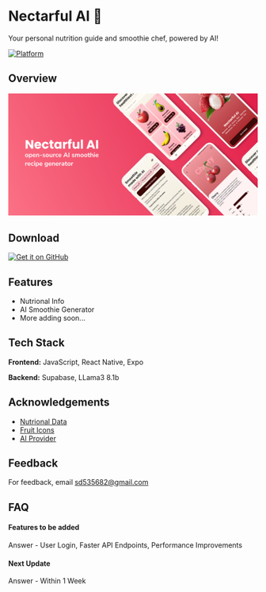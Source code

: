 # Nectarful AI 🍍

Your personal nutrition guide and smoothie chef, powered by AI!

[![Platform](https://img.shields.io/badge/android-platform?style=for-the-badge&label=platform&labelColor=21262d&color=6e7681)](https://www.android.com)

## Overview

![App Screenshot](https://raw.githubusercontent.com/sd535682/Nectarful-Ai/refs/heads/main/assets/banner/banner.png)

## Download

[<img src="https://raw.githubusercontent.com/WSTxda/QP-Gallery-Releases/master/Images/GitHub.svg"
alt='Get it on GitHub' height="80">](https://github.com/sd535682/Nectarful-Ai/releases/tag/1.1)

## Features

- Nutrional Info
- AI Smoothie Generator
- More adding soon...

## Tech Stack

**Frontend:** JavaScript, React Native, Expo

**Backend:** Supabase, LLama3 8.1b

## Acknowledgements

- [Nutrional Data](https://www.fruityvice.com/)
- [Fruit Icons](https://www.figma.com/community/file/1369254571051368320)
- [AI Provider](https://www.awanllm.com/)

## Feedback

For feedback, email sd535682@gmail.com

## FAQ

#### Features to be added

Answer - User Login, Faster API Endpoints, Performance Improvements

#### Next Update

Answer - Within 1 Week
